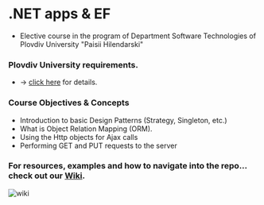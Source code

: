 # .NET apps & EF
- Elective course in the program of Department Software Technologies of Plovdiv University "Paisii Hilendarski"

### Plovdiv University requirements. 
- -> [click here](https://github.com/BaiGanio/PU-DB-Apps-With-EF/blob/master/%D0%A3%D1%87%D0%B5%D0%B1%D0%BD%D0%B0%20%D0%BF%D1%80%D0%BE%D0%B3%D1%80%D0%B0%D0%BC%D0%B0%20DB%20Apps.pdf) for details.

### Course Objectives & Concepts
* Introduction to basic Design Patterns (Strategy, Singleton, etc.)
* What is Object Relation Mapping (ORM).
* Using the Http objects for Ajax calls
* Performing GET and PUT requests to the server

### For resources, examples and how to navigate into the repo... check out our [Wiki](https://github.com/BaiGanio/PU-DB-Apps-With-EF/wiki).

![wiki](https://github.com/BaiGanio/PU-DB-Apps-With-EF/blob/master/repo-images/Wiki.png)
    
